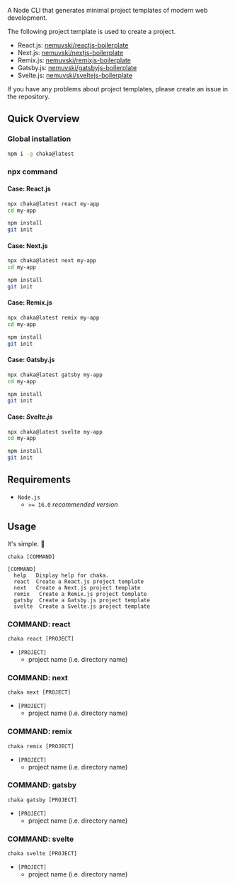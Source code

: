 A Node CLI that generates minimal project templates of modern web development.

The following project template is used to create a project.

- React.js: [nemuvski/reactjs-boilerplate](https://github.com/nemuvski/reactjs-boilerplate)
- Next.js: [nemuvski/nextjs-boilerplate](https://github.com/nemuvski/nextjs-boilerplate)
- Remix.js: [nemuvski/remixjs-boilerplate](https://github.com/nemuvski/remixjs-boilerplate)
- Gatsby.js: [nemuvski/gatsbyjs-boilerplate](https://github.com/nemuvski/gatsbyjs-boilerplate)
- Svelte.js: [nemuvski/sveltejs-boilerplate](https://github.com/nemuvski/sveltejs-boilerplate)

If you have any problems about project templates, please create an issue in the repository.


## Quick Overview

### Global installation

```bash
npm i -g chaka@latest
```

### npx command

#### Case: React.js

```bash
npx chaka@latest react my-app
cd my-app

npm install
git init
```

#### Case: Next.js

```bash
npx chaka@latest next my-app
cd my-app

npm install
git init
```

#### Case: Remix.js

```bash
npx chaka@latest remix my-app
cd my-app

npm install
git init
```

#### Case: Gatsby.js

```bash
npx chaka@latest gatsby my-app
cd my-app

npm install
git init
```

#### Case: *Svelte.js*

```bash
npx chaka@latest svelte my-app
cd my-app

npm install
git init
```

## Requirements

- `Node.js`
  - `>= 16.0` *recommended version*


## Usage

It's simple. 🍰

```
chaka [COMMAND]

[COMMAND]
  help   Display help for chaka.
  react  Create a React.js project template
  next   Create a Next.js project template
  remix   Create a Remix.js project template
  gatsby  Create a Gatsby.js project template
  svelte  Create a Svelte.js project template
```

### COMMAND: react

```
chaka react [PROJECT]
```

- `[PROJECT]`
  - project name (i.e. directory name)

### COMMAND: next

```
chaka next [PROJECT]
```

- `[PROJECT]`
  - project name (i.e. directory name)

### COMMAND: remix

```
chaka remix [PROJECT]
```

- `[PROJECT]`
  - project name (i.e. directory name)

### COMMAND: gatsby

```
chaka gatsby [PROJECT]
```

- `[PROJECT]`
  - project name (i.e. directory name)

### COMMAND: svelte

```
chaka svelte [PROJECT]
```

- `[PROJECT]`
  - project name (i.e. directory name)
